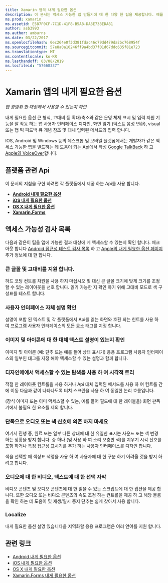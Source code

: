 ```yaml
---
title: Xamarin 앱의 내게 필요한 옵션
description: 이 문서는 액세스 가능한 앱 만들기에 대 한 다양 한 팁을 제공합니다. 예를 들어, 큰 글꼴, 고대비, 자체 설명적 인터페이스 등에 대 한 권장 사항을 포함합니다.
ms.prod: xamarin
ms.assetid: E587F0CF-7C1D-41F8-B5A8-DA3E738EDA81
author: asb3993
ms.author: amburns
ms.date: 03/22/2017
ms.openlocfilehash: 0ec264e0f3d381fdac46c79dd479da2bc768954f
ms.sourcegitcommit: 57e8a0a10246ff9a4bd37f01d67ddc635f81e723
ms.translationtype: MT
ms.contentlocale: ko-KR
ms.lasthandoff: 03/08/2019
ms.locfileid: "57668337"
---
```

# <a name="accessibility-in-xamarin-apps"></a>Xamarin 앱의 내게 필요한 옵션

_앱 광범위 한 대상에서 사용할 수 있는지 확인_

내게 필요한 옵션 큰 형식, 고대비 등 확대/축소와 같은 운영 체제 표시 및 입력 지원 기능을 잘 작동 하는 앱 사용자 인터페이스 디자인, 화면 읽기 (텍스트 음성 변환), visual 또는 햅 틱 피드백 큐 개념 참조 및 대체 입력된 메서드의 입력 합니다.

IOS, Android 및 Windows 등의 데스크톱 및 모바일 플랫폼에서는 개발자가 같은 액세스 가능한 앱을 빌드하는 데 도움이 되는 Api에서 작성 [Google TalkBack](https://play.google.com/store/apps/details?id=com.google.android.marvin.talkback) 하 고 [Apple의 VoiceOver](http://www.apple.com/accessibility/ios/voiceover/)합니다.

## <a name="platform-specific-apis"></a>플랫폼 관련 Api

이 문서의 지침을 구현 하려면 각 플랫폼에서 제공 하는 Api를 사용 합니다.

- [**Android 내게 필요한 옵션**](~/android/app-fundamentals/accessibility.md)
- [**iOS 내게 필요한 옵션**](~/ios/app-fundamentals/accessibility.md)
- [**OS X 내게 필요한 옵션**](~/mac/app-fundamentals/accessibility.md)
- [**Xamarin.Forms**](~/xamarin-forms/app-fundamentals/accessibility/index.md)

<a name="checklist" />

## <a name="accessibility-checklist"></a>액세스 가능성 검사 목록

다음과 같은이 팁을 앱에 가능한 결과 대상에 게 액세스할 수 있는지 확인 합니다. 체크 아웃 합니다 [Android 접근성 테스트 검사 목록](https://developer.android.com/training/accessibility/testing.html) 하 고 [Apple의 내게 필요한 옵션 페이지](http://www.apple.com/accessibility/) 추가 정보에 대 한 합니다.

### <a name="support-large-fonts-and-high-contrast"></a>큰 글꼴 및 고대비를 지원 합니다.

하드 코딩 컨트롤 차원을 사용 하지 마십시오 및 대신 큰 글꼴 크기에 맞게 크기를 조정할 수 있는 레이아웃을 선호 합니다.
읽기 가능한 지 확인 하기 위해 고대비 모드로 색 구성표를 테스트 합니다.

### <a name="make-the-user-interface-self-describing"></a>사용자 인터페이스 자체 설명 확인

설명이 포함 된 텍스트 및 각 플랫폼에서 Api를 읽는 화면와 호환 되는 힌트를 사용 하 여 프로그램 사용자 인터페이스의 모든 요소 태그를 지정 합니다.

### <a name="ensure-that-images-and-icons-have-an-alternate-text-description"></a>이미지 및 아이콘에 대 한 대체 텍스트 설명이 있는지 확인

이미지 및 아이콘 (예: 단추 또는 예를 들어 상태 표시기) 응용 프로그램 사용자 인터페이스의 일부인 태그를 지정 해야 액세스할 수 있는 설명과 함께 합니다.

### <a name="design-the-visual-tree-with-accessible-navigation-in-mind"></a>디자인에에서 액세스할 수 있는 탐색을 사용 하 여 시각적 트리

적절 한 레이아웃 컨트롤을 사용 하거나 Api 대체 입력된 메서드를 사용 하 여 컨트롤 간에 이동 다음과 같이 나타나도록 터치 스크린을 사용 하 여 동일한 논리 흐름입니다.

(장식 이미지 또는 이미 액세스할 수 있는, 예를 들어 필드에 대 한 레이블을) 화면 판독기에서 불필요 한 요소를 제외 합니다.

### <a name="dont-rely-on-audio-or-color-cues-alone"></a>단독으로 오디오 또는 색 신호에 의존 하지 마세요

여기서 진행 중, 완료 또는 일부 다른 상태에 대 한 유일한 표시는 사운드 또는 색 변경 하는 상황을 방지 합니다. 중 하나 (및 사용 하 여 소리 보충만 색)를 지우기 시각 신호를 포함 하거나 특정 접근성 표시기를 추가 하는 사용자 인터페이스를 디자인 합니다.

색을 선택할 때 색상표 색맹을 사용 하 여 사용자에 대 한 구분 하기 어려울 것을 방지 하려고 합니다.

### <a name="captioning-for-video-text-for-audio"></a>오디오에 대 한 비디오, 텍스트에 대 한 선택 자막

비디오 콘텐츠 및 오디오 콘텐츠에 대 한 읽을 수 있는 스크립트에 대 한 캡션을 제공 합니다. 또한 오디오 또는 비디오 콘텐츠의 속도 조정 하는 컨트롤을 제공 하 고 해당 볼륨을 확인 하는 데 도움이 및 재생/일시 중지 단추는 쉽게 찾아서 사용 합니다.

### <a name="localize"></a>Localize

내게 필요한 옵션 설명 있습니다을 지역화할 응용 프로그램은 여러 언어를 지원 합니다.



## <a name="related-links"></a>관련 링크

- [Android 내게 필요한 옵션](~/android/app-fundamentals/accessibility.md)
- [iOS 내게 필요한 옵션](~/ios/app-fundamentals/accessibility.md)
- [OS X 내게 필요한 옵션](~/mac/app-fundamentals/accessibility.md)
- [Xamarin.Forms 내게 필요한 옵션](~/xamarin-forms/app-fundamentals/accessibility/index.md)
